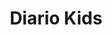 ---
layout: libro
title: Diario Kids
flipbook: https://www.yumpu.com/en/embed/view/1Mzur5T2Xbg4COK8
flipbookIngles: https://www.yumpu.com/xx/embed/view/SHzbAmTuBx4Ia6RU"
permalink: /libros/diario_kids/
---